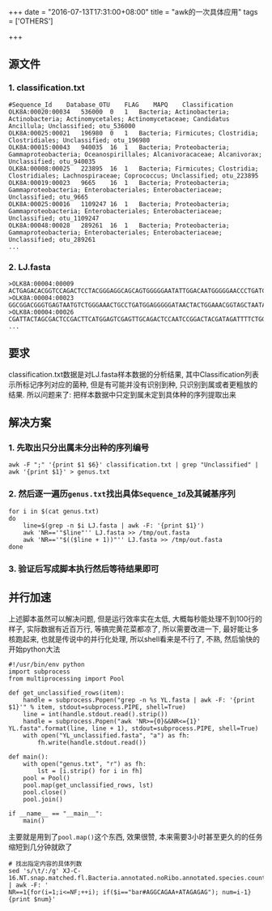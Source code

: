 +++
date = "2016-07-13T17:31:00+08:00"
title = "awk的一次具体应用"
tags = ['OTHERS']

+++

## 源文件
### 1. classification.txt
```
#Sequence_Id	Database_OTU	FLAG	MAPQ	Classification
OLK8A:00020:00034	536000	0	1	Bacteria; Actinobacteria; Actinobacteria; Actinomycetales; Actinomycetaceae; Candidatus Ancillula; Unclassified; otu_536000
OLK8A:00025:00021	196980	0	1	Bacteria; Firmicutes; Clostridia; Clostridiales; Unclassified; otu_196980
OLK8A:00015:00043	940035	16	1	Bacteria; Proteobacteria; Gammaproteobacteria; Oceanospirillales; Alcanivoracaceae; Alcanivorax; Unclassified; otu_940035
OLK8A:00008:00025	223895	16	1	Bacteria; Firmicutes; Clostridia; Clostridiales; Lachnospiraceae; Coprococcus; Unclassified; otu_223895
OLK8A:00019:00023	9665	16	1	Bacteria; Proteobacteria; Gammaproteobacteria; Enterobacteriales; Enterobacteriaceae; Unclassified; otu_9665
OLK8A:00025:00016	1109247	16	1	Bacteria; Proteobacteria; Gammaproteobacteria; Enterobacteriales; Enterobacteriaceae; Unclassified; otu_1109247
OLK8A:00048:00028	289261	16	1	Bacteria; Proteobacteria; Gammaproteobacteria; Enterobacteriales; Enterobacteriaceae; Unclassified; otu_289261
...
```
### 2. LJ.fasta
```
>OLK8A:00004:00009
ACTGAGACACGGTCCAGACTCCTACGGGAGGCAGCAGTGGGGGAATATTGGACAATGGGGGAACCCTGATCCAGCCATGCCGCGTGTGTGAAGAAGGCCTTTTGGTTGTAAAGCACTTTAAGCGAGGAGGAGGCTACCGAGATTAATACTCTTGGATAGTGGACGTTACTCGCAGAATAAGCACCGGCTAACTCTGTGCCAGCAGCCGCGGTAATAC
>OLK8A:00004:00023
GGCGGACGGGTGAGTAATGTCTGGGAAACTGCCTGATGGAGGGGGATAACTACTGGAAACGGTAGCTAATACCGCATAACGTCGCAAGACCAAAGAGGGGGACCTTCGGGCCTCTTGCCATCGGATGTGCCCAGATGGGATTAGCTAGTAGGTGGGGTAACGGCTCACCTAGGCGACGTCCCTAGCTGGTCTGAGAGGATGACCAGCCACACTGGAACTGAGACACGGTCCAGACTCCTACGGGAGGCAGC
>OLK8A:00004:00026
CGATTACTAGCGACTCCGACTTCATGGAGTCGAGTTGCAGACTCCAATCCGGACTACGATAGATTTTCTGGGATTGGCTCCCGCTCACGCGTTGGCTTCCCTCTGTATCTACCATTGTAGCACCGTGTGTAGCCCTGGTCATAAAGGCCATCGATGACTTGACGTCATCCCCACCTTCCTCCGGTTTGTCACCGGCGGTCTCCTTA
...
```
## 要求
classification.txt数据是对LJ.fasta样本数据的分析结果, 其中Classification列表示所标记序列对应的菌种, 但是有可能并没有识别到种, 只识别到属或者更粗放的结果. 所以问题来了: 把样本数据中只定到属未定到具体种的序列提取出来

## 解决方案
### 1. 先取出只分出属未分出种的序列编号
`awk -F ";" '{print $1 $6}' classification.txt | grep "Unclassified" | awk '{print $1}' > genus.txt`
### 2. 然后逐一遍历`genus.txt`找出具体`Sequence_Id`及其碱基序列
```
for i in $(cat genus.txt)
do
    line=$(grep -n $i LJ.fasta | awk -F: '{print $1}')
    awk 'NR=='"$line"'' LJ.fasta >> /tmp/out.fasta
    awk 'NR=='"$(($line + 1))"'' LJ.fasta >> /tmp/out.fasta
done
```
### 3. 验证后写成脚本执行然后等待结果即可

## 并行加速
上述脚本虽然可以解决问题, 但是运行效率实在太低, 大概每秒能处理不到100行的样子, 实际数据有近百万行, 等搞完黄花菜都凉了, 所以需要改进一下, 最好能让多核跑起来, 也就是传说中的并行化处理, 所以shell看来是不行了, 不熟, 然后愉快的开始python大法
```
#!/usr/bin/env python
import subprocess
from multiprocessing import Pool

def get_unclassified_rows(item):
    handle = subprocess.Popen("grep -n %s YL.fasta | awk -F: '{print $1}'" % item, stdout=subprocess.PIPE, shell=True)
    line = int(handle.stdout.read().strip())
    handle = subprocess.Popen("awk 'NR>={0}&&NR<={1}' YL.fasta".format(line, line + 1), stdout=subprocess.PIPE, shell=True)
    with open("YL_unclassified.fasta", "a") as fh:
        fh.write(handle.stdout.read())

def main():  
    with open("genus.txt", "r") as fh:
        lst = [i.strip() for i in fh]
    pool = Pool()
    pool.map(get_unclassified_rows, lst)
    pool.close()
    pool.join()

if __name__ == "__main__":
    main()
```
主要就是用到了`pool.map()`这个东西, 效果很赞, 本来需要3小时甚至更久的的任务缩短到几分钟就欧了

```
# 找出指定内容的具体列数
sed 's/\t/:/g' XJ-C-16.NT.snap.matched.fl.Bacteria.annotated.noRibo.annotated.species.counttable | awk -F: '
NR==1{for(i=1;i<=NF;++i); if($i=="bar#AGGCAGAA+ATAGAGAG"); num=i-1}
{print $num}'
```